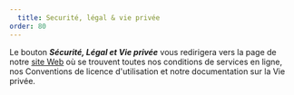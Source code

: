 ```yaml
---
  title: Securité, légal & vie privée
order: 80
---
```

Le bouton ***Sécurité, Légal et Vie privée*** vous redirigera vers la page de notre [site Web](https://devolutions.net/fr/legal) où se trouvent toutes nos conditions de services en ligne, nos Conventions de licence d'utilisation et notre documentation sur la Vie privée. 